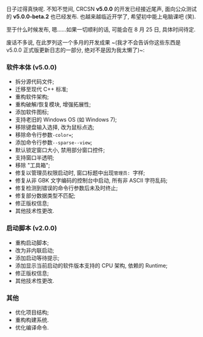 日子过得真快呢. 不知不觉间, CRCSN **v5.0.0** 的开发已经接近尾声, 面向公众测试的 **v5.0.0-beta.2** 也已经发布. 也越来越临近开学了, 希望初中能上电脑课吧 (笑).

至于什么时候发布, 嗯......如果一切顺利的话, 可能会在 8 月 25 日, 具体时间待定.

废话不多说, 在此罗列这一个多月的开发成果 ~(我才不会告诉你这些东西是 v5.0.0 正式版更新日志的一部分, 绝对不是因为我太懒了)~:

### 软件本体 (v5.0.0)

- 拆分源代码文件;
- 迁移至现代 C++ 标准;
- 重构软件架构;
- 重构破解/恢复模块, 增强拓展性;
- 添加软件图标;
- 支持老旧的 Windows OS (如 Windows 7);
- 移除键盘输入选择, 改为鼠标点选;
- 移除命令行参数`-color=`;
- 添加命令行参数`--sparse--view`;
- 默认锁定窗口大小, 禁用部分窗口控件;
- 支持窗口半透明;
- 移除 "工具箱";
- 修复以管理员权限启动时, 窗口标题中出现`管理员: `字样;
- 修复从非 GBK 文字编码的控制台中启动, 所有非 ASCII 字符乱码;
- 修复检测到错误的命令行参数后未及时终止;
- 修复部分数据类型不匹配;
- 修正版权信息;
- 其他技术性更改.

### 启动脚本 (v2.0.0)

- 重构启动脚本;
- 改为非内联启动;
- 添加启动等待提示;
- 添加显示当前启动的软件版本支持的 CPU 架构, 依赖的 Runtime;
- 修正版权信息;
- 其他技术性更改.

### 其他

- 优化项目结构;
- 重构构建系统.
- 优化编译命令.
